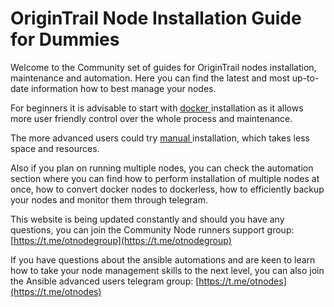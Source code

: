# OriginTrail Node Installation Guide for Dummies

Welcome to the Community set of guides for OriginTrail nodes installation, maintenance and automation. Here you can find the latest and most up-to-date information how to best manage your nodes.

For beginners it is advisable to start with [docker ](node-installations/docker.md)installation as it allows more user friendly control over the whole process and maintenance.

The more advanced users could try [manual ](node-installations/manual.md)installation, which takes less space and resources.

Also if you plan on running multiple nodes, you can check the automation section where you can find how to perform installation of multiple nodes at once, how to convert docker nodes to dockerless, how to efficiently backup your nodes and monitor them through telegram.

This website is being updated constantly and should you have any questions, you can join the Community Node runners support group: [https://t.me/otnodegroup](https://t.me/otnodegroup)

If you have questions about the ansible automations and are keen to learn how to take your node management skills to the next level, you can also join the Ansible advanced users telegram group: [https://t.me/otnodes](https://t.me/otnodes)





